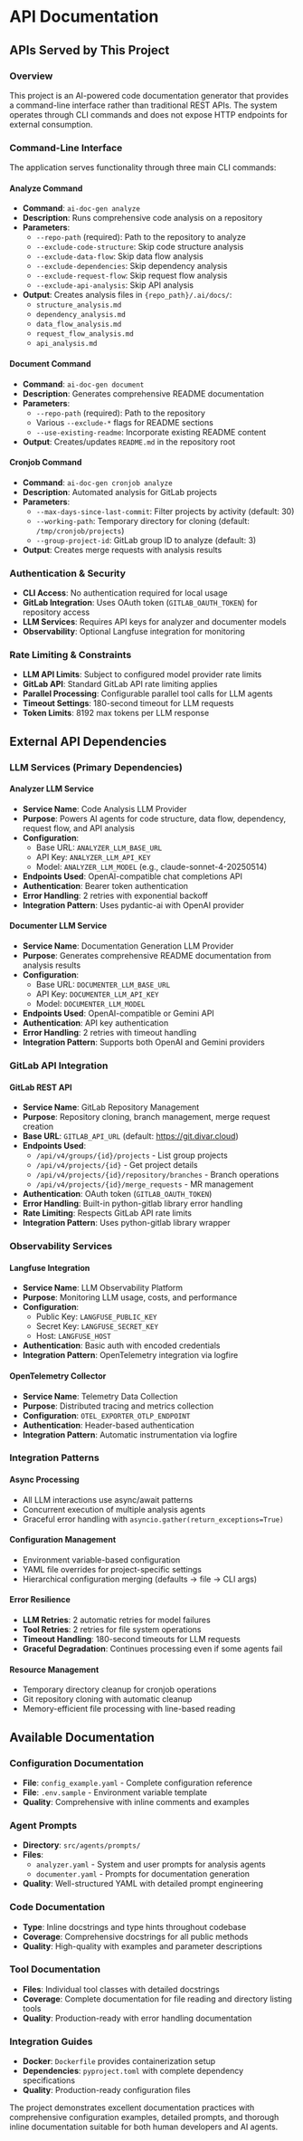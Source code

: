 # API Documentation

## APIs Served by This Project

### Overview
This project is an AI-powered code documentation generator that provides a command-line interface rather than traditional REST APIs. The system operates through CLI commands and does not expose HTTP endpoints for external consumption.

### Command-Line Interface
The application serves functionality through three main CLI commands:

#### Analyze Command
- **Command**: `ai-doc-gen analyze`
- **Description**: Runs comprehensive code analysis on a repository
- **Parameters**:
  - `--repo-path` (required): Path to the repository to analyze
  - `--exclude-code-structure`: Skip code structure analysis
  - `--exclude-data-flow`: Skip data flow analysis  
  - `--exclude-dependencies`: Skip dependency analysis
  - `--exclude-request-flow`: Skip request flow analysis
  - `--exclude-api-analysis`: Skip API analysis
- **Output**: Creates analysis files in `{repo_path}/.ai/docs/`:
  - `structure_analysis.md`
  - `dependency_analysis.md`
  - `data_flow_analysis.md`
  - `request_flow_analysis.md`
  - `api_analysis.md`

#### Document Command
- **Command**: `ai-doc-gen document`
- **Description**: Generates comprehensive README documentation
- **Parameters**:
  - `--repo-path` (required): Path to the repository
  - Various `--exclude-*` flags for README sections
  - `--use-existing-readme`: Incorporate existing README content
- **Output**: Creates/updates `README.md` in the repository root

#### Cronjob Command
- **Command**: `ai-doc-gen cronjob analyze`
- **Description**: Automated analysis for GitLab projects
- **Parameters**:
  - `--max-days-since-last-commit`: Filter projects by activity (default: 30)
  - `--working-path`: Temporary directory for cloning (default: `/tmp/cronjob/projects`)
  - `--group-project-id`: GitLab group ID to analyze (default: 3)
- **Output**: Creates merge requests with analysis results

### Authentication & Security
- **CLI Access**: No authentication required for local usage
- **GitLab Integration**: Uses OAuth token (`GITLAB_OAUTH_TOKEN`) for repository access
- **LLM Services**: Requires API keys for analyzer and documenter models
- **Observability**: Optional Langfuse integration for monitoring

### Rate Limiting & Constraints
- **LLM API Limits**: Subject to configured model provider rate limits
- **GitLab API**: Standard GitLab API rate limiting applies
- **Parallel Processing**: Configurable parallel tool calls for LLM agents
- **Timeout Settings**: 180-second timeout for LLM requests
- **Token Limits**: 8192 max tokens per LLM response

## External API Dependencies

### LLM Services (Primary Dependencies)

#### Analyzer LLM Service
- **Service Name**: Code Analysis LLM Provider
- **Purpose**: Powers AI agents for code structure, data flow, dependency, request flow, and API analysis
- **Configuration**:
  - Base URL: `ANALYZER_LLM_BASE_URL`
  - API Key: `ANALYZER_LLM_API_KEY`
  - Model: `ANALYZER_LLM_MODEL` (e.g., claude-sonnet-4-20250514)
- **Endpoints Used**: OpenAI-compatible chat completions API
- **Authentication**: Bearer token authentication
- **Error Handling**: 2 retries with exponential backoff
- **Integration Pattern**: Uses pydantic-ai with OpenAI provider

#### Documenter LLM Service  
- **Service Name**: Documentation Generation LLM Provider
- **Purpose**: Generates comprehensive README documentation from analysis results
- **Configuration**:
  - Base URL: `DOCUMENTER_LLM_BASE_URL`
  - API Key: `DOCUMENTER_LLM_API_KEY`
  - Model: `DOCUMENTER_LLM_MODEL`
- **Endpoints Used**: OpenAI-compatible or Gemini API
- **Authentication**: API key authentication
- **Error Handling**: 2 retries with timeout handling
- **Integration Pattern**: Supports both OpenAI and Gemini providers

### GitLab API Integration

#### GitLab REST API
- **Service Name**: GitLab Repository Management
- **Purpose**: Repository cloning, branch management, merge request creation
- **Base URL**: `GITLAB_API_URL` (default: https://git.divar.cloud)
- **Endpoints Used**:
  - `/api/v4/groups/{id}/projects` - List group projects
  - `/api/v4/projects/{id}` - Get project details
  - `/api/v4/projects/{id}/repository/branches` - Branch operations
  - `/api/v4/projects/{id}/merge_requests` - MR management
- **Authentication**: OAuth token (`GITLAB_OAUTH_TOKEN`)
- **Error Handling**: Built-in python-gitlab library error handling
- **Rate Limiting**: Respects GitLab API rate limits
- **Integration Pattern**: Uses python-gitlab library wrapper

### Observability Services

#### Langfuse Integration
- **Service Name**: LLM Observability Platform
- **Purpose**: Monitoring LLM usage, costs, and performance
- **Configuration**:
  - Public Key: `LANGFUSE_PUBLIC_KEY`
  - Secret Key: `LANGFUSE_SECRET_KEY`
  - Host: `LANGFUSE_HOST`
- **Authentication**: Basic auth with encoded credentials
- **Integration Pattern**: OpenTelemetry integration via logfire

#### OpenTelemetry Collector
- **Service Name**: Telemetry Data Collection
- **Purpose**: Distributed tracing and metrics collection
- **Configuration**: `OTEL_EXPORTER_OTLP_ENDPOINT`
- **Authentication**: Header-based authentication
- **Integration Pattern**: Automatic instrumentation via logfire

### Integration Patterns

#### Async Processing
- All LLM interactions use async/await patterns
- Concurrent execution of multiple analysis agents
- Graceful error handling with `asyncio.gather(return_exceptions=True)`

#### Configuration Management
- Environment variable-based configuration
- YAML file overrides for project-specific settings
- Hierarchical configuration merging (defaults → file → CLI args)

#### Error Resilience
- **LLM Retries**: 2 automatic retries for model failures
- **Tool Retries**: 2 retries for file system operations
- **Timeout Handling**: 180-second timeouts for LLM requests
- **Graceful Degradation**: Continues processing even if some agents fail

#### Resource Management
- Temporary directory cleanup for cronjob operations
- Git repository cloning with automatic cleanup
- Memory-efficient file processing with line-based reading

## Available Documentation

### Configuration Documentation
- **File**: `config_example.yaml` - Complete configuration reference
- **File**: `.env.sample` - Environment variable template
- **Quality**: Comprehensive with inline comments and examples

### Agent Prompts
- **Directory**: `src/agents/prompts/`
- **Files**: 
  - `analyzer.yaml` - System and user prompts for analysis agents
  - `documenter.yaml` - Prompts for documentation generation
- **Quality**: Well-structured YAML with detailed prompt engineering

### Code Documentation
- **Type**: Inline docstrings and type hints throughout codebase
- **Coverage**: Comprehensive docstrings for all public methods
- **Quality**: High-quality with examples and parameter descriptions

### Tool Documentation
- **Files**: Individual tool classes with detailed docstrings
- **Coverage**: Complete documentation for file reading and directory listing tools
- **Quality**: Production-ready with error handling documentation

### Integration Guides
- **Docker**: `Dockerfile` provides containerization setup
- **Dependencies**: `pyproject.toml` with complete dependency specifications
- **Quality**: Production-ready configuration files

The project demonstrates excellent documentation practices with comprehensive configuration examples, detailed prompts, and thorough inline documentation suitable for both human developers and AI agents.